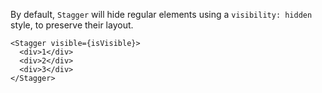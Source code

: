 By default, `Stagger` will hide regular elements using a `visibility: hidden` style, to preserve their layout.

```tsx
<Stagger visible={isVisible}>
  <div>1</div>
  <div>2</div>
  <div>3</div>
</Stagger>
```
